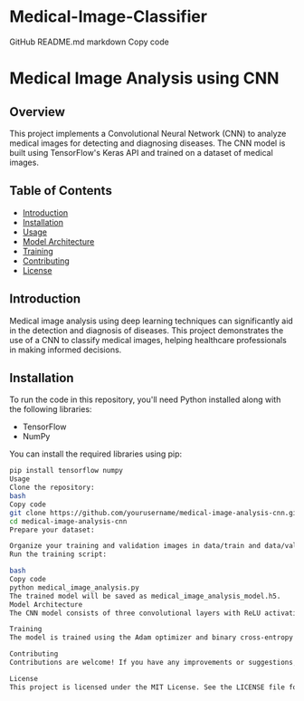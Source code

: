 # Medical-Image-Classifier
GitHub README.md
markdown
Copy code
# Medical Image Analysis using CNN

## Overview

This project implements a Convolutional Neural Network (CNN) to analyze medical images for detecting and diagnosing diseases. The CNN model is built using TensorFlow's Keras API and trained on a dataset of medical images.

## Table of Contents

- [Introduction](#introduction)
- [Installation](#installation)
- [Usage](#usage)
- [Model Architecture](#model-architecture)
- [Training](#training)
- [Contributing](#contributing)
- [License](#license)

## Introduction

Medical image analysis using deep learning techniques can significantly aid in the detection and diagnosis of diseases. This project demonstrates the use of a CNN to classify medical images, helping healthcare professionals in making informed decisions.

## Installation

To run the code in this repository, you'll need Python installed along with the following libraries:
- TensorFlow
- NumPy

You can install the required libraries using pip:

```bash
pip install tensorflow numpy
Usage
Clone the repository:
bash
Copy code
git clone https://github.com/yourusername/medical-image-analysis-cnn.git
cd medical-image-analysis-cnn
Prepare your dataset:

Organize your training and validation images in data/train and data/validation directories, respectively, with subdirectories for each class (e.g., data/train/class1, data/train/class2).
Run the training script:

bash
Copy code
python medical_image_analysis.py
The trained model will be saved as medical_image_analysis_model.h5.
Model Architecture
The CNN model consists of three convolutional layers with ReLU activation and max pooling, followed by a flattening layer, a fully connected dense layer with dropout for regularization, and an output layer with sigmoid activation for binary classification.

Training
The model is trained using the Adam optimizer and binary cross-entropy loss function. Early stopping is applied to prevent overfitting, monitoring the validation loss with a patience of 5 epochs.

Contributing
Contributions are welcome! If you have any improvements or suggestions, please create a pull request or open an issue to discuss them.

License
This project is licensed under the MIT License. See the LICENSE file for more details.
